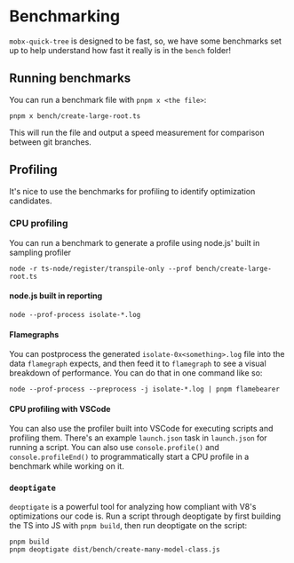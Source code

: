 # Benchmarking

`mobx-quick-tree` is designed to be fast, so, we have some benchmarks set up to help understand how fast it really is in the `bench` folder!

## Running benchmarks

You can run a benchmark file with `pnpm x <the file>`:

```shell
pnpm x bench/create-large-root.ts
```

This will run the file and output a speed measurement for comparison between git branches.

## Profiling

It's nice to use the benchmarks for profiling to identify optimization candidates.

### CPU profiling

You can run a benchmark to generate a profile using node.js' built in sampling profiler

```shell
node -r ts-node/register/transpile-only --prof bench/create-large-root.ts
```

#### node.js built in reporting

```shell
node --prof-process isolate-*.log
```

#### Flamegraphs

You can postprocess the generated `isolate-0x<something>.log` file into the data `flamegraph` expects, and then feed it to `flamegraph` to see a visual breakdown of performance. You can do that in one command like so:

```shell
node --prof-process --preprocess -j isolate-*.log | pnpm flamebearer
```

#### CPU profiling with VSCode

You can also use the profiler built into VSCode for executing scripts and profiling them. There's an example `launch.json` task in `launch.json` for running a script. You can also use `console.profile()` and `console.profileEnd()` to programmatically start a CPU profile in a benchmark while working on it.

### `deoptigate`

`deoptigate` is a powerful tool for analyzing how compliant with V8's optimizations our code is. Run a script through deoptigate by first building the TS into JS with `pnpm build`, then run deoptigate on the script:

```
pnpm build
pnpm deoptigate dist/bench/create-many-model-class.js
```
